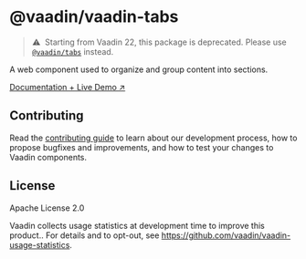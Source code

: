 # @vaadin/vaadin-tabs

> ⚠️&nbsp; Starting from Vaadin 22, this package is deprecated.
> Please use [`@vaadin/tabs`](https://www.npmjs.com/package/@vaadin/tabs) instead.

A web component used to organize and group content into sections.

[Documentation + Live Demo ↗](https://vaadin.com/docs/latest/ds/components/tabs)

## Contributing

Read the [contributing guide](https://vaadin.com/docs/latest/guide/contributing/overview) to learn about our development process, how to propose bugfixes and improvements, and how to test your changes to Vaadin components.

## License

Apache License 2.0

Vaadin collects usage statistics at development time to improve this product..
For details and to opt-out, see https://github.com/vaadin/vaadin-usage-statistics.
